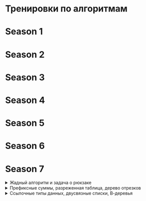 # Тренировки по алгоритмам

# Season 1
# Season 2
# Season 3
# Season 4
# Season 5
# Season 6


# Season 7

<details>
<summary> Жадный алгоритм и задача о рюкзаке </summary>

#### A. Каждому по компьютеру
- [Описание](https://contest.yandex.ru/contest/74964/problems/A)
- [Решение](season_7/s7e1_a.cc)
- *Идея решения:* Жадный подход. Сортируем массив аудиторий и каждой 
группе назначаем минимально подходящую по размеру аудиторию

#### B. Ни больше ни меньше 
- [Описание](https://contest.yandex.ru/contest/74964/problems/B)
- [Решение](season_7/s7e1_b.cc)
- *Идея решения:* Жадный проход по массиву за O(N)

#### С. Интернет
- [Описание](https://contest.yandex.ru/contest/74964/problems/С)
- [Решение](season_7/s7e1_с.cc)
- *Идея решения:* Жадно набираем самые выгодные карточки по соотношению (время/цена).
Рюкзак с динамикой в этой задаче тоже сработал бы, но работал бы намного дольше при больших M.

#### D. Рюкзак: наибольший вес
- [Описание](https://contest.yandex.ru/contest/74964/problems/D)
- [Решение](season_7/s7e1_d.cc)
- *Идея решения:* рюкзак + динамика (1D)

#### E. Рюкзак: наибольшая стоимость
- [Описание](https://contest.yandex.ru/contest/74964/problems/E)
- [Решение](season_7/s7e1_e.cc)
- *Идея решения:* рюкзак + динамика (1D)

#### F. Рюкзак: наибольшая стоимость с восстановлением ответа
- [Описание](https://contest.yandex.ru/contest/74964/problems/F)
- [Решение](season_7/s7e1_f.cc)
- *Идея решения:* рюкзак + динамика (2D)

#### G. Две стены
- [Описание](https://contest.yandex.ru/contest/74964/problems/G)
- [Решение](season_7/s7e1_g.cc)
- *Идея решения:* вычисляем длины по которым можно разделить стену на две,
по одной из вычисленных длин собираем рюкзак динамикой (2D)

#### H. Распределение задач
- [Описание](https://contest.yandex.ru/contest/74964/problems/H)
- [Решение](season_7/s7e1_h.cc)
- *Идея решения:* жадно распределяем задачи. нечетные заказы берем в 
соответствии с очередностью и приоритетом. четные набираем как есть при первом удобном случае

#### I. Эластичный ровер
- [Описание](https://contest.yandex.ru/contest/74964/problems/I)
- [Решение](season_7/s7e1_i.cc)
- *Идея решения:* рюкзак + динамика (2D). Сортируем товары по убыванию выдерживаемого давления.
Решаем рюкзак с дополнительной проверкой при заполнении и восстановлением ответа 
начиная с максимального по значению элемента последней строки матрицы динамики

#### J. Аскетизм
- [Описание](https://contest.yandex.ru/contest/74964/problems/J)
- [Решение](season_7/s7e1_j.cc)
- *Идея решения:* рюкзак + динамика (1D). Сортируем события по возрастанию материальности.
При заполнении рюкзака находим минимальное количество дней для отказа от текущего события
с учетом возможности возврата событий от которых отказались ранее (если не хватает 
духовной силы)

</details>

<details>
<summary> Префиксные суммы, разреженная таблица, дерево отрезков </summary>

#### A. Количество максимумов на отрезке
- [Описание](https://contest.yandex.ru/contest/74966/problems/A)
- [Решение](season_7/s7e2_a.cc)
- *Идея решения:* разреженная таблица. Дерево отрезков тоже подходит, но
поскольку массив не изменяется то разреженная таблица более лучший выбор 
с точки зрения скорости.

#### B. Индекс максимума на отрезке
- [Описание](https://contest.yandex.ru/contest/74966/problems/B)
- [Решение](season_7/s7e2_b.cc)
- *Идея решения:* разреженная таблица. Дерево отрезков тоже подходит, но
поскольку массив не изменяется то разреженная таблица более лучший выбор 
с точки зрения скорости.

#### C. Максимум и индекс максимума на отрезке
- [Описание](https://contest.yandex.ru/contest/74966/problems/C)
- [Решение](season_7/s7e2_c.cc)
- *Идея решения:* разреженная таблица. Дерево отрезков тоже подходит, но
поскольку массив не изменяется то разреженная таблица более лучший выбор 
с точки зрения скорости.

#### D. Максимум на подотрезках с изменением элемента
- [Описание](https://contest.yandex.ru/contest/74966/problems/D)
- [Решение](season_7/s7e2_d.cc)
- *Идея решения:* дерево отрезков

#### E. K-й ноль
- [Описание](https://contest.yandex.ru/contest/74966/problems/E)
- [Решение](season_7/s7e2_e.cc)
- *Идея решения:* дерево отрезков

#### F. Ближайшее большее число справа
- [Описание](https://contest.yandex.ru/contest/74966/problems/F)
- [Решение](season_7/s7e2_f.cc)
- *Идея решения:* дерево отрезков

#### G. Нолики
- [Описание](https://contest.yandex.ru/contest/74966/problems/G)
- [Решение](season_7/s7e2_g.cc)
- *Идея решения:* дерево отрезков

#### H. Дерево отрезков с операцией на отрезке
- [Описание](https://contest.yandex.ru/contest/74966/problems/H)
- [Решение](season_7/s7e2_h.cc)
- *Идея решения:* дерево отрезков с ленивой операцией прибавления

#### I. Максимум на подотрезках с добавлением на отрезке
- [Описание](https://contest.yandex.ru/contest/74966/problems/I)
- [Решение](season_7/s7e2_i.cc)
- *Идея решения:* дерево отрезков с ленивой операцией прибавления

#### J. Присваивание на отрезке, сравнение отрезков
- [Описание](https://contest.yandex.ru/contest/74966/problems/J)
- [Решение](season_7/s7e2_j.cc)
- *Идея решения:* дерево отрезков с ленивой операцией прибавления




</details>

<details>
<summary> Ссылочные типы данных, двусвязные списки, В-деревья </summary>

#### A. Стек с защитой от ошибок
- [Описание](https://contest.yandex.ru/contest/74968/problems/A)
- [Решение](season_7/s7e4_a.cc)

#### B. Очередь с защитой от ошибок
- [Описание](https://contest.yandex.ru/contest/74968/problems/B)
- [Решение](season_7/s7e4_b.cc)

#### C. Дек с защитой от ошибок
- [Описание](https://contest.yandex.ru/contest/74968/problems/C)
- [Решение](season_7/s7e4_c.cc)

#### D. Переключение между окнами
- [Описание](https://contest.yandex.ru/contest/74968/problems/D)
- [Решение](season_7/s7e4_d.py)

#### E. Слабое звено
- [Описание](https://contest.yandex.ru/contest/74968/problems/E)
- [Решение](season_7/s7e4_e.cc)
- *Асимптотика:* О(N*logN)
- *Идея решения:* Нет необходимости ходить по всем элементам в каждом раунде. 
Достаточно проверять соседей удаляемых в текущем раунде элементов.

#### F. Свинки-копилки
- [Описание](https://contest.yandex.ru/contest/74968/problems/F)
- [Решение](season_7/s7e4_f.cc)
- *Асимптотика:* О(N)
- *Идея решения:* Система непересекающихся множеств (DSU)

#### G. Острова
- [Описание](https://contest.yandex.ru/contest/74968/problems/G)
- [Решение](season_7/s7e4_g.cc)
- *Идея решения:* Система непересекающихся множеств (DSU)

#### H. Разрезание графа
- [Описание](https://contest.yandex.ru/contest/74968/problems/H)
- [Решение](season_7/s7e4_h.cc)
- *Идея решения:* Система непересекающихся множеств (DSU). 
Из-за гарантии отсутствия всех ребер после последней операции cut, можно инвертировать последовательность операций, 
и тогда cut превращается в unite.

#### I. Снеговики
- [Описание](https://contest.yandex.ru/contest/74968/problems/I)
- [Решение](season_7/s7e4_i.cc)
- *Асимптотика:* О(N)
- *Идея решения:* Хранить весь список шаров снеговика слишком накладно по памяти. Вместо этого храним массу верхнего шара,
суммарную массу и ссылку на предка.

#### J. Простая река
- [Описание](https://contest.yandex.ru/contest/74968/problems/J)
- [Решение](season_7/s7e4_j.cc)
- *Асимптотика:* О(N)
- *Идея решения:* симуляция. Ограничения задачи позволяют построить решение на связном списке. 
Иначе возникла бы необходимость в более сложных структурах данных.

</details>


